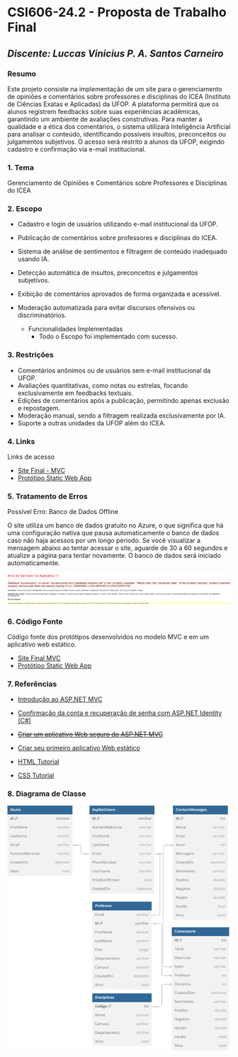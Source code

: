 ﻿# **CSI606-24.2 - Proposta de Trabalho Final**

## *Discente: Luccas Vinicius P. A. Santos Carneiro*

<!-- Descrever um resumo sobre o trabalho. -->

### Resumo

   Este projeto consiste na implementação de um site para o gerenciamento de opiniões e comentários sobre professores e disciplinas do ICEA (Instituto de Ciências Exatas e Aplicadas) da UFOP. A plataforma permitirá que os alunos registrem feedbacks sobre suas experiências acadêmicas, garantindo um ambiente de avaliações construtivas. Para manter a qualidade e a ética dos comentários, o sistema utilizará Inteligência Artificial para analisar o conteúdo, identificando possíveis insultos, preconceitos ou julgamentos subjetivos. O acesso será restrito a alunos da UFOP, exigindo cadastro e confirmação via e-mail institucional.

<!-- Apresentar o tema. -->
### 1. Tema

  Gerenciamento de Opiniões e Comentários sobre Professores e Disciplinas do ICEA

<!-- Descrever e limitar o escopo da aplicação. -->
### 2. Escopo

  - Cadastro e login de usuários utilizando e-mail institucional da UFOP.
  - Publicação de comentários sobre professores e disciplinas do ICEA.
  - Sistema de análise de sentimentos e filtragem de conteúdo inadequado usando IA.
  - Detecção automática de insultos, preconceitos e julgamentos subjetivos.
  - Exibição de comentários aprovados de forma organizada e acessível.
  - Moderação automatizada para evitar discursos ofensivos ou discriminatórios.

     - Funcionalidades Implementadas
		- Todo o Escopo foi implementado com sucesso.
   

<!-- Apresentar restrições de funcionalidades e de escopo. -->
### 3. Restrições

  - Comentários anônimos ou de usuários sem e-mail institucional da UFOP.
  - Avaliações quantitativas, como notas ou estrelas, focando exclusivamente em feedbacks textuais.
  - Edições de comentários após a publicação, permitindo apenas exclusão e repostagem.
  - Moderação manual, sendo a filtragem realizada exclusivamente por IA.
  - Suporte a outras unidades da UFOP além do ICEA.

<!-- Construir alguns protótipos para a aplicação, disponibilizá-los no Github e descrever o que foi considerado. //-->

### 4. Links

  Links de acesso

  - [Site Final - MVC](https://luccascorpvx.azurewebsites.net/)
  - [Protótipo Static Web App](https://brave-stone-0c5a98610.4.azurestaticapps.net/)


### 5. Tratamento de Erros

Possível Erro: Banco de Dados Offline

O site utiliza um banco de dados gratuito no Azure, o que significa que há uma configuração nativa que pausa automaticamente o banco de dados caso não haja acessos por um longo período. Se você visualizar a mensagem abaixo ao tentar acessar o site, aguarde de 30 a 60 segundos e atualize a página para tentar novamente. O banco de dados será iniciado automaticamente.

﻿![Diagrama de Classe DB Diagram](Images/ErroBDOffline.png)
 
### 6. Código Fonte

  Código fonte dos protótipos desenvolvidos no modelo MVC e em um aplicativo web estático.

  - [Site Final MVC](https://github.com/luccas00/WEB1_MVC)
  - [Protótipo Static Web App](https://github.com/luccas00/WEB1_StaticWebApp)
	

### 7. Referências

  - [Introdução ao ASP.NET MVC](https://learn.microsoft.com/pt-br/aspnet/mvc/overview/getting-started/introduction/getting-started)
  - [Confirmação da conta e recuperação de senha com ASP.NET Identity (C#)](https://learn.microsoft.com/pt-br/aspnet/identity/overview/features-api/account-confirmation-and-password-recovery-with-aspnet-identity)
  - ~~[Criar um aplicativo Web seguro do ASP.NET MVC](https://learn.microsoft.com/pt-br/aspnet/mvc/overview/security/create-an-aspnet-mvc-5-web-app-with-email-confirmation-and-password-reset)~~
  
  - [Criar seu primeiro aplicativo Web estático](https://learn.microsoft.com/pt-br/azure/static-web-apps/get-started-portal?tabs=vanilla-javascript&pivots=github)
  
  - [HTML Tutorial](https://www.w3schools.com/html/default.asp)
  - [CSS Tutorial](https://www.w3schools.com/css/default.asp)

### 8. Diagrama de Classe

﻿![Diagrama de Classe DB Diagram](Images/WebI_MVC_LuccasCorpVX.svg)



